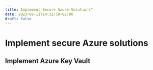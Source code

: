 ```yaml
---
title: Implement Secure Azure Solutions"
date: 2023-08-11T14:31:58+02:00
draft: false
---
```


# Implement secure Azure solutions

## Implement Azure Key Vault

